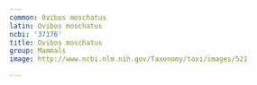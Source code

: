 ```yaml
---
common: Ovibos moschatus
latin: Ovibos moschatus
ncbi: '37176'
title: Ovibos moschatus
group: Mammals
image: http://www.ncbi.nlm.nih.gov/Taxonomy/taxi/images/521

---
```

